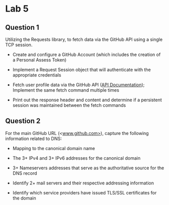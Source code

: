 # Lab 5

## Question 1

Utilizing the Requests library, to fetch data via the GitHub
API using a single TCP session.

- Create and configure a GitHub Account (which includes the creation
    of a Personal Assess Token)

- Implement a Request Session object that will authenticate with the
    appropriate credentials

- Fetch user profile data via the GitHub API ([API
    Documentation](https://docs.github.com/en/rest?apiVersion=2022-11-28));
    Implement the same fetch command multiple times

- Print out the response header and content and determine if a
    persistent session was maintained between the fetch commands

## Question 2

For the main GitHub URL (<www.github.com>), capture the
following information related to DNS:

- Mapping to the canonical domain name

- The 3+ IPv4 and 3+ IPv6 addresses for the canonical domain

- 3+ Nameservers addresses that serve as the authoritative source for
    the DNS record

- Identify 2+ mail servers and their respective addressing information

- Identify which service providers have issued TLS/SSL certificates
    for the domain
